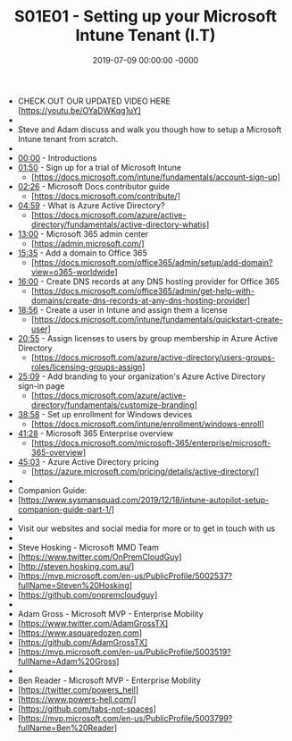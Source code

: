 ﻿---
layout: post
title: "S01E01 - Setting up your Microsoft Intune Tenant (I.T)"
date: 2019-07-09 00:00:00 -0000
categories:
---

 * CHECK OUT OUR UPDATED VIDEO HERE [https://youtu.be/OYaDWKqg1uY]
 * 
 * Steve and Adam discuss and walk you though how to setup a Microsoft Intune tenant from scratch.
 * 
 * [00:00](https://www.youtube.com/watch?v=OkeUN-tdfqs&t=0s) - Introductions
 * [01:50](https://www.youtube.com/watch?v=OkeUN-tdfqs&t=110s) - Sign up for a trial of Microsoft Intune
   - [https://docs.microsoft.com/intune/fundamentals/account-sign-up]
 * [02:26](https://www.youtube.com/watch?v=OkeUN-tdfqs&t=146s) - Microsoft Docs contributor guide
   - [https://docs.microsoft.com/contribute/]
 * [04:59](https://www.youtube.com/watch?v=OkeUN-tdfqs&t=299s) - What is Azure Active Directory?
   - [https://docs.microsoft.com/azure/active-directory/fundamentals/active-directory-whatis]
 * [13:00](https://www.youtube.com/watch?v=OkeUN-tdfqs&t=780s) - Microsoft 365 admin center
   - [https://admin.microsoft.com/]
 * [15:35](https://www.youtube.com/watch?v=OkeUN-tdfqs&t=935s) - Add a domain to Office 365
   - [https://docs.microsoft.com/office365/admin/setup/add-domain?view=o365-worldwide]
 * [16:00](https://www.youtube.com/watch?v=OkeUN-tdfqs&t=960s) - Create DNS records at any DNS hosting provider for Office 365
   - [https://docs.microsoft.com/office365/admin/get-help-with-domains/create-dns-records-at-any-dns-hosting-provider]
 * [18:56](https://www.youtube.com/watch?v=OkeUN-tdfqs&t=1136s) - Create a user in Intune and assign them a license
   - [https://docs.microsoft.com/intune/fundamentals/quickstart-create-user]
 * [20:55](https://www.youtube.com/watch?v=OkeUN-tdfqs&t=1255s) - Assign licenses to users by group membership in Azure Active Directory
   - [https://docs.microsoft.com/azure/active-directory/users-groups-roles/licensing-groups-assign]
 * [25:09](https://www.youtube.com/watch?v=OkeUN-tdfqs&t=1509s) - Add branding to your organization's Azure Active Directory sign-in page
   - [https://docs.microsoft.com/azure/active-directory/fundamentals/customize-branding]
 * [38:58](https://www.youtube.com/watch?v=OkeUN-tdfqs&t=2338s) - Set up enrollment for Windows devices
   - [https://docs.microsoft.com/intune/enrollment/windows-enroll]
 * [41:28](https://www.youtube.com/watch?v=OkeUN-tdfqs&t=2488s) - Microsoft 365 Enterprise overview
   - [https://docs.microsoft.com/microsoft-365/enterprise/microsoft-365-overview]
 * [45:03](https://www.youtube.com/watch?v=OkeUN-tdfqs&t=2703s) - Azure Active Directory pricing
   - [https://azure.microsoft.com/pricing/details/active-directory/]
 * 
 * Companion Guide:
 * [https://www.sysmansquad.com/2019/12/18/intune-autopilot-setup-companion-guide-part-1/]
 * 
 * Visit our websites and social media for more or to get in touch with us
 * 
 * Steve Hosking - Microsoft MMD Team
 * [https://www.twitter.com/OnPremCloudGuy]
 * [http://steven.hosking.com.au/]
 * [https://mvp.microsoft.com/en-us/PublicProfile/5002537?fullName=Steven%20Hosking]
 * [https://github.com/onpremcloudguy]
 * 
 * Adam Gross - Microsoft MVP - Enterprise Mobility
 * [https://www.twitter.com/AdamGrossTX]
 * [https://www.asquaredozen.com]
 * [https://github.com/AdamGrossTX]
 * [https://mvp.microsoft.com/en-us/PublicProfile/5003519?fullName=Adam%20Gross]
 * 
 * Ben Reader - Microsoft MVP - Enterprise Mobility
 * [https://twitter.com/powers_hell]
 * [https://www.powers-hell.com/]
 * [https://github.com/tabs-not-spaces]
 * [https://mvp.microsoft.com/en-us/PublicProfile/5003799?fullName=Ben%20Reader]
